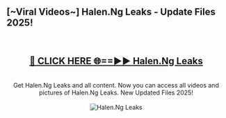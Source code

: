 <h2>[~Viral Videos~] Halen.Ng Leaks - Update Files 2025!</h2>
<br>
<div align="center">
<h2><a href="https://betterlinks.top/A2PfLJ" rel="nofollow">🔴 CLICK HERE 🌐==►► Halen.Ng Leaks</a></h2>
<br>
Get Halen.Ng Leaks and all content. Now you can access all videos and pictures of Halen.Ng Leaks. New Updated Files 2025!
<br>
<br>
<a href="https://betterlinks.top/A2PfLJ" rel="nofollow" data-target="animated-image.originalLink"><img src="https://i.ibb.co.com/WyWwxjT/player-gif2.gif" alt="Halen.Ng Leaks" style="max-width: 100%; display: inline-block;" data-target="animated-image.originalImage"></a>
</div>
<br>
